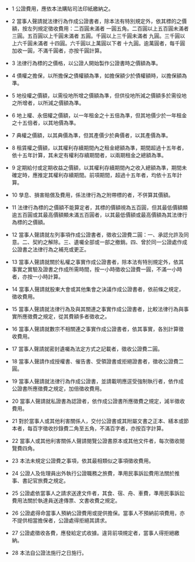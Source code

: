 * 1 公證費用，應依本法購貼司法印紙繳納之。

* 2 當事人聲請就法律行為作成公證書者，除本法有特別規定外，依其標的之價額，按左列規定徵收費用：二百圓未滿者            一圓五角。二百圓以上五百圓未滿者       三圓。五百圓以上千圓未滿者        五圓。千圓以上三千圓未滿者        九圓。三千圓以上六千圓未滿者       十四圓。六千圓以上萬圓以下者        十九圓。逾萬圓者，每千圓加收一圓，不滿千圓者，亦按千圓計算。

* 3 法律行為標的之價格，以公證人開始製作公證書時之價額為準。

* 4 債權之擔保，以所擔保之債權額為準，如擔保額少於債權額時，以擔保額為準。

* 5 地役權之價額，以需役地所增之價額為準，但供役地所減之價額多於需役地之所增者，以所減之價額為準。

* 6 地上權、永佃權之價額，以一年租金之十五倍為準，但其地價少於一年租金之十五倍者，以其地價為準。

* 7 典權之價額，以其典價為準，但其產價少於典價者，以其產價為準。

* 8 租賃權之價額，以其權利存續期間內之租金總額為準，期間超過十五年者，依十五年計算，其未定有權利存續期間者，以兩期租金之總額為準。

* 9 定期給付或定期收益之價額，以其權利存續期間內之收入總額為準，期間未確定時，應推定其權利存續期間。前項期間，超過十五年者，均依十五年計算。

* 10 孳息、損害賠償及費用，係法律行為之附帶標的者，不併算其價額。

* 11 法律行為標的之價額不能算定者，其標的價額視為五百圓，但其最低價額顯逾五百圓或其最高價額顯未滿五百圓者，以其最低價額或最高價額為其法律行為標的之價額。

* 12 當事人聲請就左列事項作成公證書者，徵收公證費二圓：一、承認允許及同意。二、契約之解除。三、遺囑全部或一部之撤銷。四、曾於同一公證處作成公證書之法律行為之補充或更正。

* 13 當事人聲請就關於私權之事實作成公證書者，除本法有特別規定外，依其事實之實驗及證書之作成所需時間，按一小時徵收公證費一圓，不滿一小時者，亦按一小時計算。

* 14 當事人聲請就股東大會或其他集會之決議作成公證書者，依前條之規定，徵收費用。

* 15 當事人聲請就法律行為及與其關連之事實作成公證書者，比較法律行為與事實所應徵費之規定，從其費額多者徵收之。

* 16 當事人聲請就數宗不相關連之事實作成公證書者，依其事實，各別計算徵收費用。

* 17 當事人聲請就密封遺囑為法定方式之記載者，徵收公證費二圓。

* 18 當事人聲請作成授權書、催告書、受領證書或拒絕證書者，徵收公證費二圓。

* 19 當事人聲請就法律行為作成公證書，並請載明應逕受強制執行者，依作成公證書所應徵費之規定，加倍徵收費用。

* 20 當事人聲請就私證書為認證者，依作成公證書所應徵費之規定，減半徵收費用。

* 21 對於當事人或其他利害關係人，交付公證書或其附屬文書之正本、繕本或節本者，每百字徵收抄錄費二角至五角，不滿百字者，亦按百字計算。

* 22 當事人或其他利害關係人聲請閱覽公證書原本或其他文件者，每次徵收閱覽費四角。

* 23 本法未規定公證費之事項，依其最相類似之事項徵收費用。

* 24 公證人及佐理員出外執行公證職務之旅費，準用民事訴訟費用法關於推事、書記官旅費之規定。

* 25 公證處依當事人之請求送達文件者，其食、宿、舟、車費，準用民事訴訟費用法關於執達員送達傳票、文書收費之規定。

* 26 公證處得命當事人預納公證費用或提供擔保。當事人不預納前項費用，亦不提供相當擔保者，公證處得拒絕其請求。

* 27 公證處徵收各費，應發給定式收據。違背前項規定者，當事人得拒絕繳納。

* 28 本法自公證法施行之日施行。

